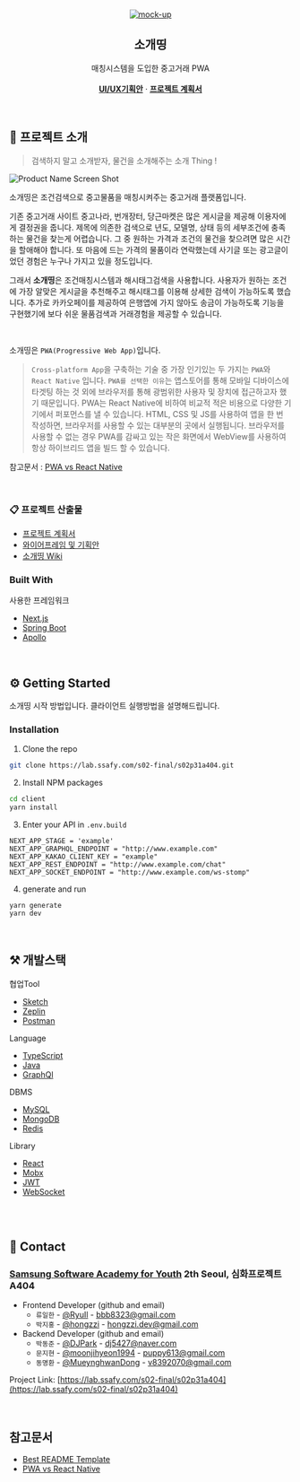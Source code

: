 <!-- PROJECT LOGO -->
<br />
<p align="center">
  <a href="README.md">
    <img src="img/main.png" alt="mock-up">
  </a>

  <h2 align="center">소개띵</h2>

  <p align="center">
    매칭시스템을 도입한 중고거래 PWA
    <br />
    <br />
    <a href="https://scene.zeplin.io/project/5ebe42c1266b3f485e753a12"><strong>UI/UX기획안</strong></a>
    · 
    <a href="https://docs.google.com/document/d/17E7PcYOrBnsgTW2I1TAsC5IN_dH2IjCPFka5-g5fVCs/edit#"><strong>프로젝트 계획서</strong></a>
</p>



<br>

<!-- ABOUT THE PROJECT -->
## :paperclip: 프로젝트 소개
> 검색하지 말고 소개받자, 물건을 소개해주는 소개 Thing !

![Product Name Screen Shot](img/작업화면.png)

소개띵은 조건검색으로 중고물품을 매칭시켜주는 중고거래 플랫폼입니다.

기존 중고거래 사이트 중고나라, 번개장터, 당근마켓은 많은 게시글을 제공해 이용자에게 결정권을 줍니다.
제목에 의존한 검색으로 년도, 모델명, 상태 등의 세부조건에 충족하는 물건을 찾는게 어렵습니다. 
그 중 원하는 가격과 조건의 물건을 찾으려면 많은 시간을 할애해야 합니다. 
또 마음에 드는 가격의 물품이라 연락했는데 사기글 또는 광고글이었던 경험은 누구나 가지고 있을 정도입니다. 

그래서 <b>소개띵</b>은 조건매칭시스템과 해시태그검색을 사용합니다. 
사용자가 원하는 조건에 가장 알맞은 게시글을 추천해주고 해시태그를 이용해 상세한 검색이 가능하도록 했습니다. 
추가로 카카오페이를 제공하여 은행앱에 가지 않아도 송금이 가능하도록 기능을 구현했기에 보다 쉬운 물품검색과 거래경험을 제공할 수 있습니다.

<br>

소개띵은 ```PWA(Progressive Web App)```입니다. <br>
> ```Cross-platform App```을 구축하는 기술 중 가장 인기있는 두 가지는 ```PWA```와 ```React Native``` 입니다. ```PWA를 선택한 이유```는 앱스토어를 통해 모바일 디바이스에 타겟팅 하는 것 외에 브라우저를 통해 광범위한 사용자 및 장치에 접근하고자 했기 때문입니다. PWA는 React Native에 비하여 비교적 적은 비용으로 다양한 기기에서 퍼포먼스를 낼 수 있습니다. HTML, CSS 및 JS를 사용하여 앱을 한 번 작성하면, 브라우저를 사용할 수 있는 대부분의 곳에서 실행됩니다. 브라우저를 사용할 수 없는 경우 PWA를 감싸고 있는 작은 화면에서 WebView를 사용하여 항상 하이브리드 앱을 빌드 할 수 있습니다.

참고문서 : [PWA vs React Native](https://www.kirupa.com/apps/pwa_vs_react_native.htm)

<br>


### :clipboard: 프로젝트 산출물

* [프로젝트 계획서](https://docs.google.com/document/d/17E7PcYOrBnsgTW2I1TAsC5IN_dH2IjCPFka5-g5fVCs/edit#)
* [와이어프레임 및 기획안](https://scene.zeplin.io/project/5ebe42c1266b3f485e753a12)
* [소개띵 Wiki](https://lab.ssafy.com/s02-final/s02p31a404/wikis/home)

### Built With
사용한 프레임워크
* [Next.js](https://nextjs.org/)
* [Spring Boot](https://spring.io/projects/spring-boot)
* [Apollo](https://www.apollographql.com/)

<br>


<!-- GETTING STARTED -->
## :gear: Getting Started

소개띵 시작 방법입니다. 클라이언트 실행방법을 설명해드립니다.


### Installation

1. Clone the repo
```sh
git clone https://lab.ssafy.com/s02-final/s02p31a404.git
```
2. Install NPM packages
```sh
cd client
yarn install
```
3. Enter your API in `.env.build`
```JS
NEXT_APP_STAGE = 'example'
NEXT_APP_GRAPHQL_ENDPOINT = "http://www.example.com"
NEXT_APP_KAKAO_CLIENT_KEY = "example"
NEXT_APP_REST_ENDPOINT = "http://www.example.com/chat"
NEXT_APP_SOCKET_ENDPOINT = "http://www.example.com/ws-stomp"
```
4. generate and run
```
yarn generate
yarn dev
```

<br>

##  :hammer_and_pick: 개발스택

협업Tool
* [Sketch](https://www.sketch.com/)
* [Zeplin](https://zeplin.io/)
* [Postman](https://www.postman.com/)

Language
* [TypeScript](https://www.typescriptlang.org/)
* [Java](https://java.com/ko/download/)
* [GraphQl](https://graphql.org/)

DBMS
* [MySQL](https://www.mysql.com/)
* [MongoDB](https://www.mongodb.com/)
* [Redis](https://redis.io/)

Library
* [React](https://ko.reactjs.org/)
* [Mobx](https://mobx.js.org/)
* [JWT](https://jwt.io/)
* [WebSocket](https://en.wikipedia.org/wiki/WebSocket/)

<br>


<br>
<!-- CONTACT -->

## :busts_in_silhouette:  Contact

### [Samsung Software Academy for Youth](https://www.ssafy.com/) 2th Seoul, 심화프로젝트 A404

* Frontend Developer (github and email)
  * ```류일한``` - [@RyuIl](https://github.com/RyuIL) - bbb8323@gmail.com <br>
  * ```박지홍``` - [@hongzzi](https://github.com/hongzzi) - hongzzi.dev@gmail.com <br>
* Backend Developer (github and email)
  * ```박동준``` - [@DJPark](https://github.com/DongjoonPark) - dj5427@naver.com <br>
  * ```문지현``` - [@moonjihyeon1994](https://github.com/moonjihyeon1994) - puppy613@gmail.com <br>
  * ```동명환``` - [@MueynghwanDong](https://github.com/MueynghwanDong) - v8392070@gmail.com <br>



Project Link: [https://lab.ssafy.com/s02-final/s02p31a404](https://lab.ssafy.com/s02-final/s02p31a404)

<br>

<!-- ACKNOWLEDGEMENTS -->
## 참고문서 
* [Best README Template](https://github.com/othneildrew/Best-README-Template/blob/master/README.md)
* [PWA vs React Native](https://www.kirupa.com/apps/pwa_vs_react_native.htm) 

<br>
